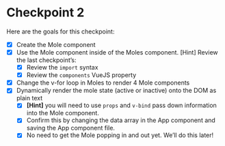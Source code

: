 # Checkpoint 2

Here are the goals for this checkpoint:

* [x] Create the Mole component
* [x] Use the Mole component inside of the Moles component. [Hint] Review the last checkpoint’s:
  * [x] Review the `import` syntax
  * [x] Review the `components` VueJS property
* [x] Change the v-for loop in Moles to render 4 Mole components
* [x] Dynamically render the mole state (active or inactive) onto the DOM as plain text
  * [x] **[Hint]** you will need to use `props` and `v-bind` pass down information into the Mole component.
  * [x] Confirm this by changing the data array in the App component and saving the App component file.
  * [x] No need to get the Mole popping in and out yet. We’ll do this later!